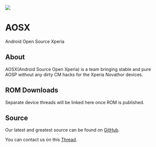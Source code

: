 ![][AOSXImage]

AOSX
=====
Android Open Source Xperia

About
-----
AOSX(Android Source Open Xperia) is a team bringing stable and pure AOSP without any dirty CM hacks for the Xperia Novathor devices.

ROM Downloads
-------------
Separate device threads will be linked here once ROM is published.

Source
------
Our latest and greatest source can be found on [GitHub].


You can contact us on this [Thread].

[AOSXImage]: https://avatars2.githubusercontent.com/u/6979655?s=140
[GitHub]: https://github.com/AndroidOpenSourceXperia
[Thread]: http://forum.xda-developers.com/xperia-u/general/aosp-xperia-p-sola-t2684583
